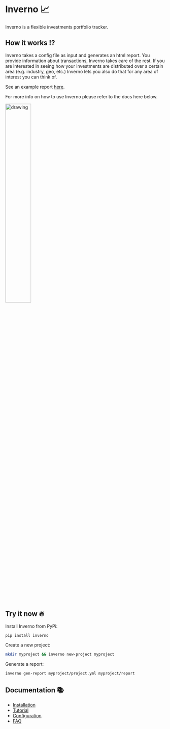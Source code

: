 # Inverno 📈

Inverno is a flexible investments portfolio tracker.


## How it works ⁉️

Inverno takes a config file as input and generates an html report. You provide information about transactions, Inverno takes care of the rest.
If you are interested in seeing how your investments are distributed over a certain area (e.g. industry, geo, etc.) Inverno lets you also do that for any area of interest you can think of.

See an example report [here](https://ret2libc.com/static/inverno_report/).

For more info on how to use Inverno please refer to the docs here below.

<img src="https://user-images.githubusercontent.com/10875013/124403088-68b62880-dd2c-11eb-8332-7dfd50c710ba.png" alt="drawing" width="40%"/>

## Try it now 🔥

Install Inverno from PyPi:
```sh
pip install inverno
```

Create a new project:
```sh
mkdir myproject && inverno new-project myproject
```

Generate a report:
```sh
inverno gen-report myproject/project.yml myproject/report
```

## Documentation 📚

- [Installation](https://github.com/werew/inverno/blob/main/docs/installation.md#installation-)
- [Tutorial](https://github.com/werew/inverno/blob/main/docs/tutorial.md#tutorial-)
- [Configuration](https://github.com/werew/inverno/blob/main/docs/config.md#configuration-)
- [FAQ](https://github.com/werew/inverno/blob/main/docs/faq.md#frequently-asked-questions-%EF%B8%8F)
